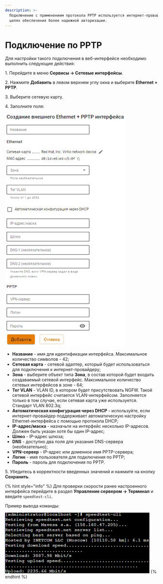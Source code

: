 ```yaml
---
description: >-
  Подключение с применением протокола PPTP используется интернет-провайдерами в
  целях обеспечения более надежной авторизации.
---
```


# Подключение по PPTP

Для настройки такого подключения в веб-интерфейсе необходимо выполнить следующие действия:

1\. Перейдите в меню **Сервисы -> Сетевые интерфейсы**.

2\. Нажмите **Добавить** в левом верхнем углу окна и выберите **Ethernet + PPTP**.

3\. Выберите сетевую карту.

4\. Заполните поля:

![](/.gitbook/assets/interfaces17.png)

* **Название** - имя для идентификации интерфейса. Максимальное количество символов - 42;
* **Сетевая карта** - сетевой адаптер, который будет использоваться для подключения к интернет-провайдеру;
* **Зона** - выберите объект типа **Зона**, в состав которой будет входить создаваемый сетевой интерфейс. Максимальное количество сетевых интерфейсов в зоне - 64;
* **Тег VLAN** - VLAN ID, в котором будет присутствовать NGFW. Такой сетевой интерфейс считается VLAN-интерфейсом. Заполняется только в том случае, если сетевая карта уже используется. Стандарт VLAN 802.3q;
* **Автоматическая конфигурация через DHCP** - используйте, если интернет-провайдер поддерживает автоматическую настройку Ethernet-интерфейса с помощью протокола DHCP;
* **IP-адрес/маска** - назначьте на интерфейс несколько IP-адресов. Должен быть указан хотя бы один IP-адрес;
* **Шлюз** - IP-адрес шлюза;
* **DNS** - доступно два поля для указания DNS-сервера (необязательно);
* **VPN-сервер** - IP-адрес или доменное имя PPTP-сервера;
* **Логин** - имя пользователя для подключения по PPTP;
* **Пароль** - пароль для подключения по PPTP.

5\. Убедитесь в корректности введенных значений и нажмите на кнопку **Сохранить**.

{% hint style="info" %}
Для проверки скорости ранее настроенного интерфейса перейдите в раздел **Управление сервером -> Терминал** и введите `speedtest-cli`. 

Пример вывода команды:

![](/.gitbook/assets/web-terminal4.png)
{% endhint %}
